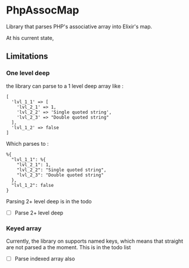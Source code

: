 # PhpAssocMap

Library that parses PHP's associative array into Elixir's map.

At his current state, 

## Limitations

### One level deep
the library can parse to a 1 level deep array like :
```
[
  'lvl_1_1' => [
    'lvl_2_1' => 1,
    'lvl_2_2' => 'Single quoted string',
    'lvl_2_3' => "Double quoted string"
  ],
  'lvl_1_2' => false
]
```

Which parses to :
```
%{
  "lvl_1_1": %{
    "lvl_2_1": 1,
    "lvl_2_2": "Single quoted string",
    "lvl_2_3": "Double quoted string"
  },
  "lvl_1_2": false
}
```

Parsing 2+ level deep is in the todo

- [ ] Parse 2+ level deep

### Keyed array

Currently, the library on supports named keys, which means that straight are not parsed a the moment. This is in the todo list

- [ ] Parse indexed array also

